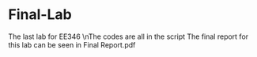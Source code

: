 # Final-Lab
The last lab for EE346
\nThe codes are all in the script 
The final report for this lab can be seen in Final Report.pdf
